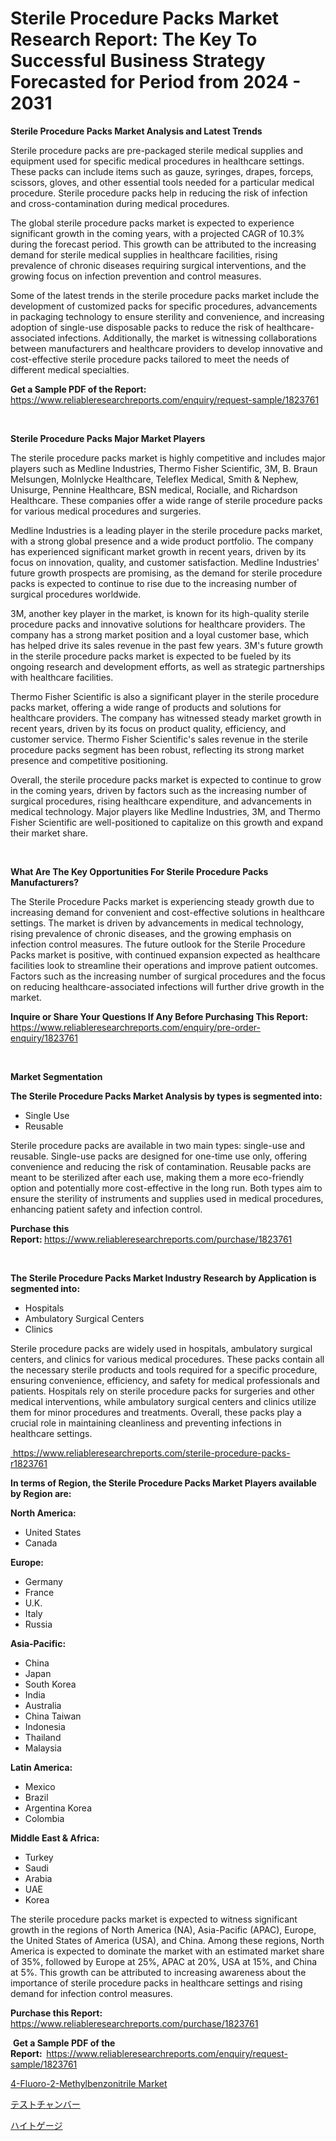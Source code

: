 <p><h1>Sterile Procedure Packs Market Research Report: The Key To Successful Business Strategy Forecasted for Period from 2024 - 2031</h1></p><p><strong>Sterile Procedure Packs Market Analysis and Latest Trends</strong></p>
<p><p>Sterile procedure packs are pre-packaged sterile medical supplies and equipment used for specific medical procedures in healthcare settings. These packs can include items such as gauze, syringes, drapes, forceps, scissors, gloves, and other essential tools needed for a particular medical procedure. Sterile procedure packs help in reducing the risk of infection and cross-contamination during medical procedures.</p><p>The global sterile procedure packs market is expected to experience significant growth in the coming years, with a projected CAGR of 10.3% during the forecast period. This growth can be attributed to the increasing demand for sterile medical supplies in healthcare facilities, rising prevalence of chronic diseases requiring surgical interventions, and the growing focus on infection prevention and control measures.</p><p>Some of the latest trends in the sterile procedure packs market include the development of customized packs for specific procedures, advancements in packaging technology to ensure sterility and convenience, and increasing adoption of single-use disposable packs to reduce the risk of healthcare-associated infections. Additionally, the market is witnessing collaborations between manufacturers and healthcare providers to develop innovative and cost-effective sterile procedure packs tailored to meet the needs of different medical specialties.</p></p>
<p><strong>Get a Sample PDF of the Report:&nbsp;</strong> <a href="https://www.reliableresearchreports.com/enquiry/request-sample/1823761">https://www.reliableresearchreports.com/enquiry/request-sample/1823761</a></p>
<p>&nbsp;</p>
<p><strong>Sterile Procedure Packs Major Market Players</strong></p>
<p><p>The sterile procedure packs market is highly competitive and includes major players such as Medline Industries, Thermo Fisher Scientific, 3M, B. Braun Melsungen, Molnlycke Healthcare, Teleflex Medical, Smith & Nephew, Unisurge, Pennine Healthcare, BSN medical, Rocialle, and Richardson Healthcare. These companies offer a wide range of sterile procedure packs for various medical procedures and surgeries.</p><p>Medline Industries is a leading player in the sterile procedure packs market, with a strong global presence and a wide product portfolio. The company has experienced significant market growth in recent years, driven by its focus on innovation, quality, and customer satisfaction. Medline Industries' future growth prospects are promising, as the demand for sterile procedure packs is expected to continue to rise due to the increasing number of surgical procedures worldwide.</p><p>3M, another key player in the market, is known for its high-quality sterile procedure packs and innovative solutions for healthcare providers. The company has a strong market position and a loyal customer base, which has helped drive its sales revenue in the past few years. 3M's future growth in the sterile procedure packs market is expected to be fueled by its ongoing research and development efforts, as well as strategic partnerships with healthcare facilities.</p><p>Thermo Fisher Scientific is also a significant player in the sterile procedure packs market, offering a wide range of products and solutions for healthcare providers. The company has witnessed steady market growth in recent years, driven by its focus on product quality, efficiency, and customer service. Thermo Fisher Scientific's sales revenue in the sterile procedure packs segment has been robust, reflecting its strong market presence and competitive positioning.</p><p>Overall, the sterile procedure packs market is expected to continue to grow in the coming years, driven by factors such as the increasing number of surgical procedures, rising healthcare expenditure, and advancements in medical technology. Major players like Medline Industries, 3M, and Thermo Fisher Scientific are well-positioned to capitalize on this growth and expand their market share.</p></p>
<p>&nbsp;</p>
<p><strong>What Are The Key Opportunities For Sterile Procedure Packs Manufacturers?</strong></p>
<p><p>The Sterile Procedure Packs market is experiencing steady growth due to increasing demand for convenient and cost-effective solutions in healthcare settings. The market is driven by advancements in medical technology, rising prevalence of chronic diseases, and the growing emphasis on infection control measures. The future outlook for the Sterile Procedure Packs market is positive, with continued expansion expected as healthcare facilities look to streamline their operations and improve patient outcomes. Factors such as the increasing number of surgical procedures and the focus on reducing healthcare-associated infections will further drive growth in the market.</p></p>
<p><strong>Inquire or Share Your Questions If Any Before Purchasing This Report:</strong> <a href="https://www.reliableresearchreports.com/enquiry/pre-order-enquiry/1823761">https://www.reliableresearchreports.com/enquiry/pre-order-enquiry/1823761</a></p>
<p>&nbsp;</p>
<p><strong>Market Segmentation</strong></p>
<p><strong>The Sterile Procedure Packs Market Analysis by types is segmented into:</strong></p>
<p><ul><li>Single Use</li><li>Reusable</li></ul></p>
<p><p>Sterile procedure packs are available in two main types: single-use and reusable. Single-use packs are designed for one-time use only, offering convenience and reducing the risk of contamination. Reusable packs are meant to be sterilized after each use, making them a more eco-friendly option and potentially more cost-effective in the long run. Both types aim to ensure the sterility of instruments and supplies used in medical procedures, enhancing patient safety and infection control.</p></p>
<p><strong>Purchase this Report:&nbsp;</strong><a href="https://www.reliableresearchreports.com/purchase/1823761">https://www.reliableresearchreports.com/purchase/1823761</a></p>
<p>&nbsp;</p>
<p><strong>The Sterile Procedure Packs Market Industry Research by Application is segmented into:</strong></p>
<p><ul><li>Hospitals</li><li>Ambulatory Surgical Centers</li><li>Clinics</li></ul></p>
<p><p>Sterile procedure packs are widely used in hospitals, ambulatory surgical centers, and clinics for various medical procedures. These packs contain all the necessary sterile products and tools required for a specific procedure, ensuring convenience, efficiency, and safety for medical professionals and patients. Hospitals rely on sterile procedure packs for surgeries and other medical interventions, while ambulatory surgical centers and clinics utilize them for minor procedures and treatments. Overall, these packs play a crucial role in maintaining cleanliness and preventing infections in healthcare settings.</p></p>
<p><a href="https://www.reliableresearchreports.com/sterile-procedure-packs-r1823761">&nbsp;https://www.reliableresearchreports.com/sterile-procedure-packs-r1823761</a></p>
<p><strong>In terms of Region, the Sterile Procedure Packs Market Players available by Region are:</strong></p>
<p>
    <p> <strong> North America: </strong>
        <ul>
            <li>United States</li>
            <li>Canada</li>
        </ul>
        </p> 
    <p> <strong> Europe: </strong>
        <ul>
            <li>Germany</li>
            <li>France</li>
            <li>U.K.</li>
            <li>Italy</li>
            <li>Russia</li>
        </ul>
        </p> 
    <p> <strong> Asia-Pacific: </strong>
        <ul>
            <li>China</li>
            <li>Japan</li>
            <li>South Korea</li>
            <li>India</li>
            <li>Australia</li>
            <li>China Taiwan</li>
            <li>Indonesia</li>
            <li>Thailand</li>
            <li>Malaysia</li>
        </ul>
        </p> 
    <p> <strong> Latin America: </strong>
        <ul>
            <li>Mexico</li>
            <li>Brazil</li>
            <li>Argentina Korea</li>
            <li>Colombia</li>
        </ul>
        </p> 
    <p> <strong> Middle East & Africa: </strong>
        <ul>
            <li>Turkey</li>
            <li>Saudi</li>
            <li>Arabia</li>
            <li>UAE</li>
            <li>Korea</li>
        </ul>
    </p>
    </p>
<p><p>The sterile procedure packs market is expected to witness significant growth in the regions of North America (NA), Asia-Pacific (APAC), Europe, the United States of America (USA), and China. Among these regions, North America is expected to dominate the market with an estimated market share of 35%, followed by Europe at 25%, APAC at 20%, USA at 15%, and China at 5%. This growth can be attributed to increasing awareness about the importance of sterile procedure packs in healthcare settings and rising demand for infection control measures.</p></p>
<p><strong>Purchase this Report: </strong><a href="https://www.reliableresearchreports.com/purchase/1823761">https://www.reliableresearchreports.com/purchase/1823761</a></p>
<p>&nbsp;<strong>Get a Sample PDF of the Report:&nbsp;&nbsp;</strong><a href="https://www.reliableresearchreports.com/enquiry/request-sample/1823761">https://www.reliableresearchreports.com/enquiry/request-sample/1823761</a></p>
<p><strong></strong></p>
<p><p><a href="https://issuu.com/reportprime-2/docs/4-fluoro-2-methylbenzonitrile-market-size-2030.ppt">4-Fluoro-2-Methylbenzonitrile Market</a></p><p><a href="https://github.com/tubbs463/Market-Research-Report-List-1/blob/main/890052847590.md">テストチャンバー</a></p><p><a href="https://github.com/xtkhtofdt934839/Market-Research-Report-List-1/blob/main/876445247591.md">ハイトゲージ</a></p></p>
